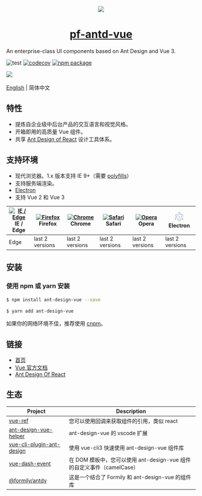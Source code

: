 <p align="center">
  <a href="https://www.antdv.com/">
    <img width="200" src="https://qn.antdv.com/logo.png">
  </a>
</p>

<h1 align="center">
  <a href="https://www.antdv.com/" target="_blank">pf-antd-vue</a>
</h1>

An enterprise-class UI components based on Ant Design and Vue 3.

![test](https://github.com/vueComponent/ant-design-vue/workflows/test/badge.svg) [![codecov](https://img.shields.io/codecov/c/github/vueComponent/ant-design-vue/master.svg?style=flat-square)](https://codecov.io/gh/vueComponent/ant-design-vue) [![npm package](https://img.shields.io/npm/v/ant-design-vue.svg?style=flat-square)](https://www.npmjs.org/package/ant-design-vue) 

[![](https://cdn-images-1.medium.com/max/2000/1*NIlj0-TdLMbo_hzSBP8tmg.png)](https://www.antdv.com/)

[English](./README.md) | 简体中文

## 特性

- 提炼自企业级中后台产品的交互语言和视觉风格。
- 开箱即用的高质量 Vue 组件。
- 共享 [Ant Design of React](http://ant-design.gitee.io/docs/spec/introduce-cn) 设计工具体系。

## 支持环境

- 现代浏览器。1.x 版本支持 IE 9+（需要 [polyfills](https://www.antdv.com/docs/vue/getting-started-cn/#兼容性)）
- 支持服务端渲染。
- [Electron](https://electronjs.org/)
- 支持 Vue 2 和 Vue 3

| [<img src="https://raw.githubusercontent.com/alrra/browser-logos/master/src/edge/edge_48x48.png" alt="IE / Edge" width="24px" height="24px" />](http://godban.github.io/browsers-support-badges/)</br>IE / Edge | [<img src="https://raw.githubusercontent.com/alrra/browser-logos/master/src/firefox/firefox_48x48.png" alt="Firefox" width="24px" height="24px" />](http://godban.github.io/browsers-support-badges/)</br>Firefox | [<img src="https://raw.githubusercontent.com/alrra/browser-logos/master/src/chrome/chrome_48x48.png" alt="Chrome" width="24px" height="24px" />](http://godban.github.io/browsers-support-badges/)</br>Chrome | [<img src="https://raw.githubusercontent.com/alrra/browser-logos/master/src/safari/safari_48x48.png" alt="Safari" width="24px" height="24px" />](http://godban.github.io/browsers-support-badges/)</br>Safari | [<img src="https://raw.githubusercontent.com/alrra/browser-logos/master/src/opera/opera_48x48.png" alt="Opera" width="24px" height="24px" />](http://godban.github.io/browsers-support-badges/)</br>Opera | [<img src="https://raw.githubusercontent.com/alrra/browser-logos/master/src/electron/electron_48x48.png" alt="Electron" width="24px" height="24px" />](http://godban.github.io/browsers-support-badges/)</br>Electron |
| --- | --- | --- | --- | --- | --- |
| Edge | last 2 versions | last 2 versions | last 2 versions | last 2 versions | last 2 versions |

## 安装

### 使用 npm 或 yarn 安装

```bash
$ npm install ant-design-vue --save
```

```bash
$ yarn add ant-design-vue
```

如果你的网络环境不佳，推荐使用 [cnpm](https://github.com/cnpm/cnpm)。

## 链接

- [首页](https://www.antdv.com/)
- [Vue 官方文档](https://cn.vuejs.org/)
- [Ant Design Of React](http://ant.design/)

## 生态

| Project | Description |
| --- | --- |
| [vue-ref](https://github.com/vueComponent/vue-ref) | 您可以使用回调来获取组件的引用，类似 react |
| [ant-design-vue-helper](https://marketplace.visualstudio.com/items?itemName=ant-design-vue.vscode-ant-design-vue-helper) | ant-design-vue 的 vscode 扩展 |
| [vue-cli-plugin-ant-design](https://github.com/vueComponent/vue-cli-plugin-ant-design) | 使用 vue-cli3 快速使用 ant-design-vue 组件库 |
| [vue-dash-event](https://github.com/vueComponent/vue-dash-event) | 在 DOM 模板中，您可以使用 ant-design-vue 组件的自定义事件（camelCase） |
| [@formily/antdv](https://github.com/formilyjs/antdv) | 这是一个结合了 Formily 和 ant-design-vue 的组件库 |






